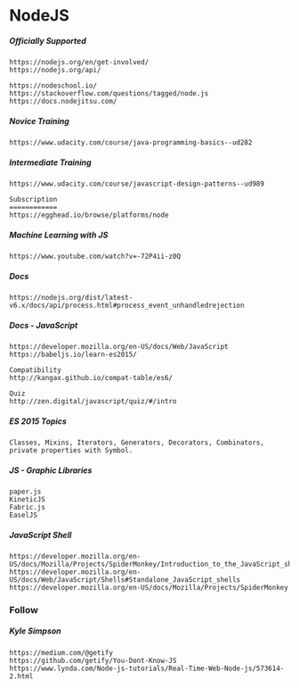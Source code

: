 # NodeJS

##### Officially Supported

```
https://nodejs.org/en/get-involved/
https://nodejs.org/api/

https://nodeschool.io/
https://stackoverflow.com/questions/tagged/node.js
https://docs.nodejitsu.com/
```

##### Novice Training

```
https://www.udacity.com/course/java-programming-basics--ud282
```

##### Intermediate Training

```
https://www.udacity.com/course/javascript-design-patterns--ud989

Subscription
============
https://egghead.io/browse/platforms/node
```

##### Machine Learning with JS

```
https://www.youtube.com/watch?v=-72P4ii-z0Q
```

##### Docs

```
https://nodejs.org/dist/latest-v6.x/docs/api/process.html#process_event_unhandledrejection
```

##### Docs - JavaScript

```
https://developer.mozilla.org/en-US/docs/Web/JavaScript
https://babeljs.io/learn-es2015/

Compatibility
http://kangax.github.io/compat-table/es6/

Quiz
http://zen.digital/javascript/quiz/#/intro
```

##### ES 2015 Topics

```
Classes, Mixins, Iterators, Generators, Decorators, Combinators, private properties with Symbol.
```

##### JS - Graphic Libraries

```
paper.js
KineticJS
Fabric.js
EaselJS
```

##### JavaScript Shell

```
https://developer.mozilla.org/en-US/docs/Mozilla/Projects/SpiderMonkey/Introduction_to_the_JavaScript_shell
https://developer.mozilla.org/en-US/docs/Web/JavaScript/Shells#Standalone_JavaScript_shells
https://developer.mozilla.org/en-US/docs/Mozilla/Projects/SpiderMonkey
```

### Follow

##### Kyle Simpson

```
https://medium.com/@getify
https://github.com/getify/You-Dont-Know-JS
https://www.lynda.com/Node-js-tutorials/Real-Time-Web-Node-js/573614-2.html
```



